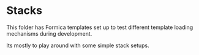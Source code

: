 # Stacks

This folder has Formica templates set up to test different template loading mechanisms during development.

Its mostly to play around with some simple stack setups.